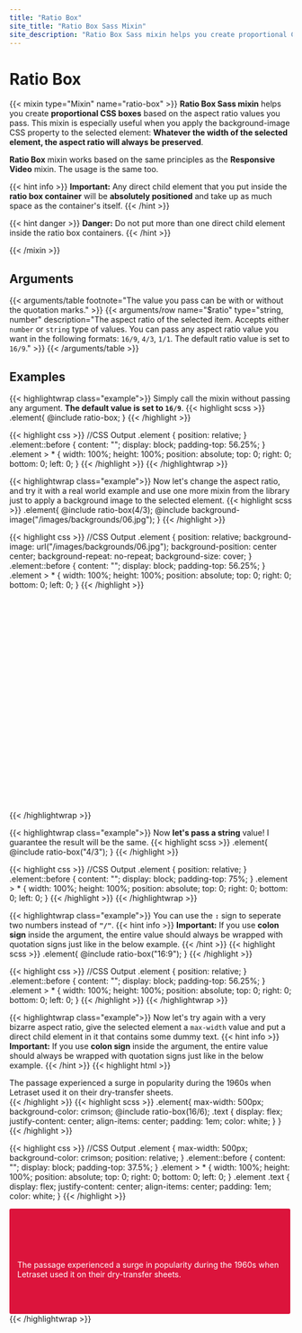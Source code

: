 ```yaml
---
title: "Ratio Box"
site_title: "Ratio Box Sass Mixin"
site_description: "Ratio Box Sass mixin helps you create proportional CSS boxes based on the aspect ratio values ​​you pass. This mixin is especially useful when you apply the background-image CSS property to the selected element: Whatever the width of the selected element, the aspect ratio will always be preserved."
---
```


# Ratio Box

{{< mixin type="Mixin" name="ratio-box" >}}
**Ratio Box Sass mixin** helps you create **proportional CSS boxes** based on the aspect ratio values ​​you pass. This mixin is especially useful when you apply the background-image CSS property to the selected element: **Whatever the width of the selected element, the aspect ratio will always be preserved**.

**Ratio Box** mixin works based on the same principles as the **Responsive Video** mixin. The usage is the same too.

{{< hint info >}}
**Important:** Any direct child element that you put inside the **ratio box container** will be **absolutely positioned** and take up as much space as the container's itself. 
{{< /hint >}}

{{< hint danger >}}
**Danger:** Do not put more than one direct child element inside the ratio box containers.
{{< /hint >}}

{{< /mixin >}}

## Arguments

{{< arguments/table footnote="The value you pass can be with or without the quotation marks." >}}
  {{< arguments/row name="$ratio" type="string, number" description="The aspect ratio of the selected item. Accepts either `number` or `string` type of values. You can pass any aspect ratio value you want in the following formats: `16/9`, `4/3`, `1/1`. The default ratio value is set to `16/9`." >}}
{{< /arguments/table >}}

## Examples

{{< highlightwrap class="example">}}
Simply call the mixin without passing any argument. **The default value is set to `16/9`**.
{{< highlight scss >}}
.element{
  @include ratio-box;
}
{{< /highlight >}}

{{< highlight css >}}
//CSS Output
.element {
  position: relative;
}
.element::before {
  content: "";
  display: block;
  padding-top: 56.25%;
}
.element > * {
  width: 100%;
  height: 100%;
  position: absolute;
  top: 0;
  right: 0;
  bottom: 0;
  left: 0;
}
{{< /highlight >}}
{{< /highlightwrap >}}


{{< highlightwrap class="example">}}
Now let's change the aspect ratio, and try it with a real world example and use one more mixin from the library just to apply a background image to the selected element.
{{< highlight scss >}}
.element{
  @include ratio-box(4/3);
  @include background-image("/images/backgrounds/06.jpg");
}
{{< /highlight >}}

{{< highlight css >}}
//CSS Output
.element {
  position: relative;
  background-image: url("/images/backgrounds/06.jpg");
  background-position: center center;
  background-repeat: no-repeat;
  background-size: cover;
}
.element::before {
  content: "";
  display: block;
  padding-top: 56.25%;
}
.element > * {
  width: 100%;
  height: 100%;
  position: absolute;
  top: 0;
  right: 0;
  bottom: 0;
  left: 0;
}
{{< /highlight >}}

<style>
.element {
  border-radius: 3px;
}
.element.example02 {
  position: relative;
  background-image: url("/images/backgrounds/06.jpg");
  background-position: center center;
  background-repeat: no-repeat;
  background-size: cover;
}

.element.example02::before {
  content: "";
  display: block;
  padding-top: 75%;
}
.element.example02 > * {
  width: 100%;
  height: 100%;
  position: absolute;
  top: 0;
  right: 0;
  bottom: 0;
  left: 0;
}
</style>
<div class="element example02"></div>
{{< /highlightwrap >}}

{{< highlightwrap class="example">}}
Now **let's pass a string** value! I guarantee the result will be the same.
{{< highlight scss >}}
.element{
  @include ratio-box("4/3");
}
{{< /highlight >}}

{{< highlight css >}}
//CSS Output
.element {
  position: relative;
}
.element::before {
  content: "";
  display: block;
  padding-top: 75%;
}
.element > * {
  width: 100%;
  height: 100%;
  position: absolute;
  top: 0;
  right: 0;
  bottom: 0;
  left: 0;
}
{{< /highlight >}}
{{< /highlightwrap >}}

{{< highlightwrap class="example">}}
You can use the **`:`** sign to seperate two numbers instead of **`"/"`**.
{{< hint info >}}
**Important:** If you use **colon sign** inside the argument, the entire value should always be wrapped with quotation signs just like in the below example.
{{< /hint >}}
{{< highlight scss >}}
.element{
  @include ratio-box("16:9");
}
{{< /highlight >}}

{{< highlight css >}}
//CSS Output
.element {
  position: relative;
}
.element::before {
  content: "";
  display: block;
  padding-top: 56.25%;
}
.element > * {
  width: 100%;
  height: 100%;
  position: absolute;
  top: 0;
  right: 0;
  bottom: 0;
  left: 0;
}
{{< /highlight >}}
{{< /highlightwrap >}}

{{< highlightwrap class="example">}}
Now let's try again with a very bizarre aspect ratio, give the selected element a `max-width` value and put a direct child element in it that contains some dummy text.
{{< hint info >}}
**Important:** If you use **colon sign** inside the argument, the entire value should always be wrapped with quotation signs just like in the below example.
{{< /hint >}}
{{< highlight html >}}
<div class="element">
  <span class="text">The passage experienced a surge in popularity during the 1960s when Letraset used it on their dry-transfer sheets.</span>
</div>
{{< /highlight >}}
{{< highlight scss >}}
.element{
  max-width: 500px;
  background-color: crimson;
  @include ratio-box(16/6);
  .text {
    display: flex;
    justify-content: center;
    align-items: center;
    padding: 1em;
    color: white;
  }
}
{{< /highlight >}}

{{< highlight css >}}
//CSS Output
.element {
  max-width: 500px;
  background-color: crimson;
  position: relative;
}
.element::before {
  content: "";
  display: block;
  padding-top: 37.5%;
}
.element > * {
  width: 100%;
  height: 100%;
  position: absolute;
  top: 0;
  right: 0;
  bottom: 0;
  left: 0;
}
.element .text {
  display: flex;
  justify-content: center;
  align-items: center;
  padding: 1em;
  color: white;
}
{{< /highlight >}}
<style>
.element.example05 {
  max-width: 500px;
  background-color: crimson;
  position: relative;
}
.element.example05::before {
  content: "";
  display: block;
  padding-top: 37.5%;
}
.element.example05 > * {
  width: 100%;
  height: 100%;
  position: absolute;
  top: 0;
  right: 0;
  bottom: 0;
  left: 0;
}
.element.example05 .text {
  display: -webkit-box;
  display: flex;
  -webkit-box-pack: center;
  justify-content: center;
  -webkit-box-align: center;
  align-items: center;
  padding: 1em;
  color: white;
}
</style>
<div class="element example05">
  <span class="text">The passage experienced a surge in popularity during the 1960s when Letraset used it on their dry-transfer sheets.</span>
</div>
{{< /highlightwrap >}}
